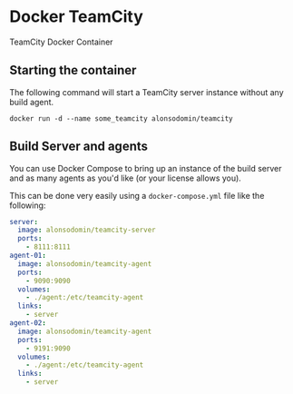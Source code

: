 # Docker TeamCity

TeamCity Docker Container

## Starting the container

The following command will start a TeamCity server instance without any build agent.

```
docker run -d --name some_teamcity alonsodomin/teamcity
```

## Build Server and agents

You can use Docker Compose to bring up an instance of the build server and as many agents as you'd like (or your
license allows you).

This can be done very easily using a `docker-compose.yml` file like the following:

```yaml
server:
  image: alonsodomin/teamcity-server
  ports:
    - 8111:8111
agent-01:
  image: alonsodomin/teamcity-agent
  ports:
    - 9090:9090
  volumes:
    - ./agent:/etc/teamcity-agent
  links:
    - server
agent-02:
  image: alonsodomin/teamcity-agent
  ports:
    - 9191:9090
  volumes:
    - ./agent:/etc/teamcity-agent
  links:
    - server
```